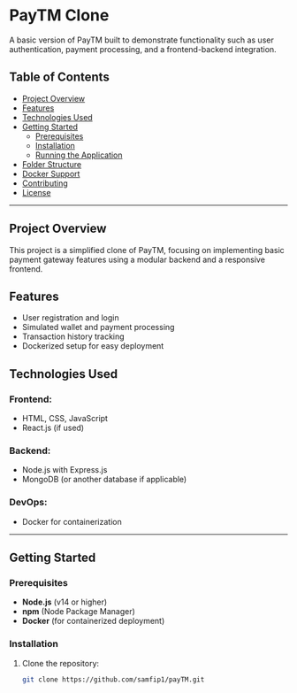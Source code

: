 # PayTM Clone

A basic version of PayTM built to demonstrate functionality such as user authentication, payment processing, and a frontend-backend integration.

## Table of Contents
- [Project Overview](#project-overview)
- [Features](#features)
- [Technologies Used](#technologies-used)
- [Getting Started](#getting-started)
  - [Prerequisites](#prerequisites)
  - [Installation](#installation)
  - [Running the Application](#running-the-application)
- [Folder Structure](#folder-structure)
- [Docker Support](#docker-support)
- [Contributing](#contributing)
- [License](#license)

---

## Project Overview
This project is a simplified clone of PayTM, focusing on implementing basic payment gateway features using a modular backend and a responsive frontend.

## Features
- User registration and login
- Simulated wallet and payment processing
- Transaction history tracking
- Dockerized setup for easy deployment

## Technologies Used
### Frontend:
- HTML, CSS, JavaScript
- React.js (if used)

### Backend:
- Node.js with Express.js
- MongoDB (or another database if applicable)

### DevOps:
- Docker for containerization

---

## Getting Started

### Prerequisites
- **Node.js** (v14 or higher)
- **npm** (Node Package Manager)
- **Docker** (for containerized deployment)

### Installation
1. Clone the repository:
   ```bash
   git clone https://github.com/samfip1/payTM.git
